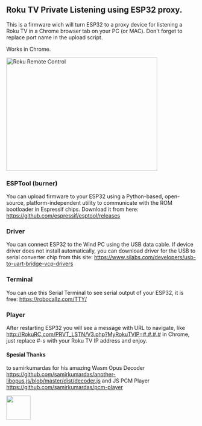## Roku TV Private Listening using ESP32 proxy.

This is a firmware wich will turn ESP32 to a proxy device for listening a Roku TV in a Chrome browser tab on your PC (or MAC). Don't forget to replace port name in the upload script.

Works in Chrome.


<a href="http://www.youtube.com/watch?feature=player_embedded&v=eTjCyJOpjn0
" target="_blank"><img src="http://img.youtube.com/vi/eTjCyJOpjn0/sddefault.jpg" 
alt="Roku Remote Control" width="400" height="300" /></a>


### ESPTool (burner)

You can upload firmware to your ESP32 using a Python-based, open-source, platform-independent utility to communicate with the ROM bootloader in Espressif chips. Download it from  here: https://github.com/espressif/esptool/releases


### Driver 

You can connect ESP32 to the Wind PC using the USB data cable. If device driver does not install automatically, you can download driver for the USB to serial converter chip from this site: https://www.silabs.com/developers/usb-to-uart-bridge-vcp-drivers

### Terminal 

You can use this Serial Terminal to see serial output of your ESP32, it is free: https://robocallz.com/TTY/

### Player

After restarting ESP32 you will see a message with URL to navigate, like http://RokuRC.com/PRVT_LSTN/V3.php?MyRokuTVIP=#.#.#.# in Chrome, just replace #-s with your Roku TV IP address and enjoy.

#### Spesial Thanks
to samirkumardas for his amazing Wasm Opus Decoder https://github.com/samirkumardas/another-libopus.js/blob/master/dist/decoder.js and JS PCM Player https://github.com/samirkumardas/pcm-player




[<img width="64px" src="https://www.robocallz.com/app75/images/recorder_icon_150x150.png">](https://robocallz.com)
